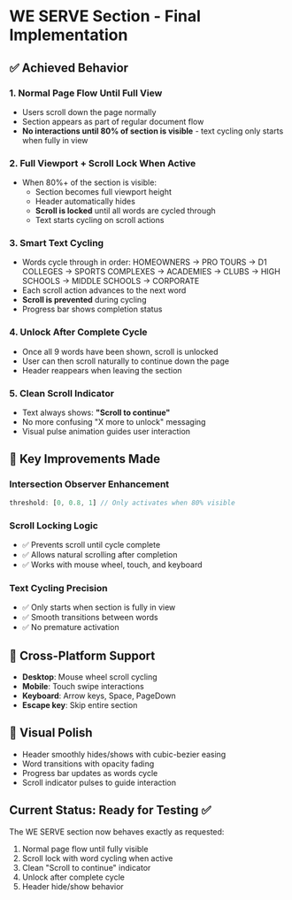 # WE SERVE Section - Final Implementation

## ✅ Achieved Behavior

### 1. **Normal Page Flow Until Full View**
- Users scroll down the page normally
- Section appears as part of regular document flow
- **No interactions until 80% of section is visible** - text cycling only starts when fully in view

### 2. **Full Viewport + Scroll Lock When Active**
- When 80%+ of the section is visible:
  - Section becomes full viewport height
  - Header automatically hides
  - **Scroll is locked** until all words are cycled through
  - Text starts cycling on scroll actions

### 3. **Smart Text Cycling**
- Words cycle through in order: HOMEOWNERS → PRO TOURS → D1 COLLEGES → SPORTS COMPLEXES → ACADEMIES → CLUBS → HIGH SCHOOLS → MIDDLE SCHOOLS → CORPORATE
- Each scroll action advances to the next word
- **Scroll is prevented** during cycling
- Progress bar shows completion status

### 4. **Unlock After Complete Cycle**
- Once all 9 words have been shown, scroll is unlocked
- User can then scroll naturally to continue down the page
- Header reappears when leaving the section

### 5. **Clean Scroll Indicator**
- Text always shows: **"Scroll to continue"**
- No more confusing "X more to unlock" messaging
- Visual pulse animation guides user interaction

## 🎯 Key Improvements Made

### **Intersection Observer Enhancement**
```javascript
threshold: [0, 0.8, 1] // Only activates when 80% visible
```

### **Scroll Locking Logic**
- ✅ Prevents scroll until cycle complete
- ✅ Allows natural scrolling after completion
- ✅ Works with mouse wheel, touch, and keyboard

### **Text Cycling Precision**
- ✅ Only starts when section is fully in view
- ✅ Smooth transitions between words
- ✅ No premature activation

## 📱 Cross-Platform Support
- **Desktop**: Mouse wheel scroll cycling
- **Mobile**: Touch swipe interactions
- **Keyboard**: Arrow keys, Space, PageDown
- **Escape key**: Skip entire section

## 🎨 Visual Polish
- Header smoothly hides/shows with cubic-bezier easing
- Word transitions with opacity fading
- Progress bar updates as words cycle
- Scroll indicator pulses to guide interaction

## Current Status: **Ready for Testing** ✅

The WE SERVE section now behaves exactly as requested:
1. Normal page flow until fully visible
2. Scroll lock with word cycling when active
3. Clean "Scroll to continue" indicator
4. Unlock after complete cycle
5. Header hide/show behavior

